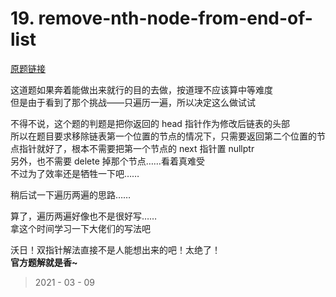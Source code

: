 # 19. remove-nth-node-from-end-of-list

[原题链接](https://leetcode-cn.com/problems/remove-nth-node-from-end-of-list/)

这道题如果奔着能做出来就行的目的去做，按道理不应该算中等难度  
但是由于看到了那个挑战——只遍历一遍，所以决定这么做试试  

不得不说，这个题的判题是把你返回的 head 指针作为修改后链表的头部  
所以在题目要求移除链表第一个位置的节点的情况下，只需要返回第二个位置的节点指针就好了，根本不需要把第一个节点的 next 指针置 nullptr  
另外，也不需要 delete 掉那个节点……看着真难受  
不过为了效率还是牺牲一下吧……  

稍后试一下遍历两遍的思路……

算了，遍历两遍好像也不是很好写……  
拿这个时间学习一下大佬们的写法吧

沃日！双指针解法直接不是人能想出来的吧！太绝了！  
**官方题解就是香~**

> 2021 - 03 - 09
